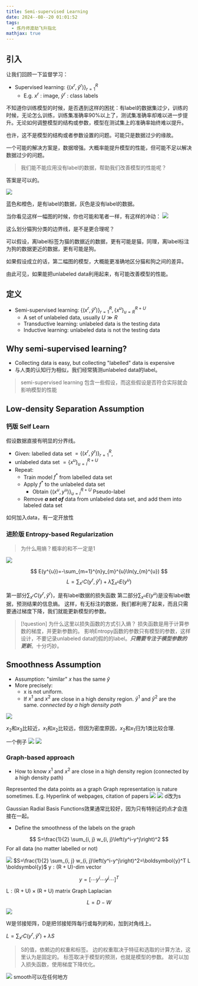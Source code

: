 ```yaml
---
title: Semi-supervised Learning
date: 2024--08--20 01:01:52
tags:
  - 炼丹师渡劫飞升指北
mathjax: true
---
```

## 引入

让我们回顾一下监督学习：
- Supervised learning: $\left\{\left(x^r, \hat{y}^r\right)\right\}_{r=1}^R$
    - E.g. $x^r$ : image, $\hat{y}^r$ : class labels

不知道你训练模型的时候，是否遇到这样的困扰：有label的数据集过少，训练的时候，无论怎么训练，训练集准确率90%以上了，测试集准确率却难以进一步提升。无论如何调整模型的结构或参数，模型在测试集上的准确率始终难以提升。

也许，这不是模型的结构或者参数设置的问题。可能只是数据过少的缘故。

一个可能的解决方案是，数据增强。大概率能提升模型的性能，但可能不足以解决数据过少的问题。

> 我们能不能应用没有label的数据，帮助我们改善模型的性能呢？

答案是可以的。

![](https://imgnorcx.oss-cn-shanghai.aliyuncs.com/img/202408200058264.png)

蓝色和橙色，是有label的数据，灰色是没有label的数据。

当你看见这样一幅图的时候，你也可能和笔者一样，有这样的冲动：
![](https://imgnorcx.oss-cn-shanghai.aliyuncs.com/img/202408200058724.png)

这么划分猫狗分类的边界线，是不是更合理呢？

可以假设，离label标签为猫的数据近的数据，更有可能是猫，同理，离label标注为狗的数据更近的数据，更有可能是狗。

如果假设成立的话，第二幅图的模型，大概能更准确地区分猫和狗之间的差异。

由此可见，如果能把unlabeled data利用起来，有可能改善模型的性能。

## 定义

- Semi-supervised learning: $\left\{\left(x^r, \hat{y}^r\right)\right\}_{r=1}^R,\left\{x^u\right\}_{u=R}^{R+U}$
    - A set of unlabeled data, usually $U \gg R$
    - Transductive learning: unlabeled data is the testing data
     - Inductive learning: unlabeled data is not the testing data

## Why semi-supervised learning?

- Collecting data is easy, but collecting "labelled" data is expensive
- 与人类的认知行为相似，我们经常猜测unlabeled data的label。






> semi-supervised learning 包含一些假设，而这些假设是否符合实际就会影响模型的性能



## Low-density Separation Assumption

### 钙版 Self Learn
假设数据直接有明显的分界线。
- Given: labelled data set $=\left\{\left(x^r, \hat{y}^r\right)\right\}_{r=1}^R$,
- unlabeled data set $=\left\{x^u\right\}_{u=l}^{R+U}$
- Repeat: 
    - Train model $f^*$ from labelled data set
    - Apply $f^*$ to the unlabeled data set
        - Obtain $\left\{\left(x^u, y^u\right)\right\}_{u=l}^{R+U}$ Pseudo-label
    - Remove ***a set of*** data from unlabeled data set, and add them into labeled data set


如何加入data，有一定开放性





### 进阶版 Entropy-based Regularization

> 为什么用熵？概率的和不一定是1

![](https://imgnorcx.oss-cn-shanghai.aliyuncs.com/img/202408200059468.png)


$$
E(y^{u})=-\sum_{m=1}^{n}y_{m}^{u}\ln(y_{m}^{u})
$$
$$
L = \sum_{x^r}C(y^r,\hat{y}^r) + \lambda \sum_{x^u}E(y^u)
$$

第一部分$\sum_{x^r}C(y^r,\hat{y}^r)$，是有label数据的损失函数
第二部分$\sum_{x^u}E(y^u)$是没有label数据，预测结果的信息熵。
这样，有无标注的数据，我们都利用了起来，而且只需要通过梯度下降，我们就能更新模型的参数。


>[!question] 为什么这里以损失函数的方式引入熵？
>损失函数是用于计算参数的梯度，并更新参数的。
>影响Entropy函数的参数只有模型的参数，这样设计，不要记录unlabeled data的假的的label。***只需要专注于模型参数的更新***。十分巧妙。



## Smoothness Assumption
- Assumption: "similar" $x$ has the same $\hat{y}$
- More precisely:
    - x is not uniform.
    - If $x^1$ and $x^2$ are close in a high density region. $\widehat{y}^1$ and $\widehat{y}^2$ are the same. *connected by a high density path*
      
![](https://imgnorcx.oss-cn-shanghai.aliyuncs.com/img/202408200059312.png)

$x_{2}$和$x_{3}$比较近，$x_{1}$和$x_{2}$比较远，但因为密度原因，$x_{2}$和$x_{1}$归为1类比较合理.

一个例子
![](https://imgnorcx.oss-cn-shanghai.aliyuncs.com/img/202408200059359.png)
![](https://imgnorcx.oss-cn-shanghai.aliyuncs.com/img/202408200059150.png)

### Graph-based approach 
- How to know $x^1$ and $x^2$ are close in a high density region (connected by a high density path)

Represented the data points as a graph
Graph representation is nature sometimes.
E.g. Hyperlink of webpages, citation of papers
![](https://imgnorcx.oss-cn-shanghai.aliyuncs.com/img/202408200059532.png)
![](https://imgnorcx.oss-cn-shanghai.aliyuncs.com/img/202408200100955.png)
d改为s

Gaussian Radial Basis Functions效果通常比较好，因为只有特别近的点才会连接在一起。

- Define the smoothness of the labels on the graph

$$
S=\frac{1}{2} \sum_{i, j} w_{i, j}\left(y^i-y^j\right)^2
$$
For all data (no matter labelled or not)

![](https://imgnorcx.oss-cn-shanghai.aliyuncs.com/img/202408200059890.png)
$S=\frac{1}{2} \sum_{i, j} w_{i, j}\left(y^i-y^j\right)^2=\boldsymbol{y}^T L \boldsymbol{y}$
$\mathrm{y}:(\mathrm{R}+\mathrm{U})$-dim vector

$$
y=\left[\cdots y^i \cdots y^j \cdots\right]^T
$$

$\mathrm{L}:(\mathrm{R}+\mathrm{U}) \times(\mathrm{R}+\mathrm{U})$ matrix
Graph Laplacian

$$
L=D-W
$$
![](https://imgnorcx.oss-cn-shanghai.aliyuncs.com/img/202408200059911.png)

W是邻接矩阵，D是把邻接矩阵每行或每列的和，加到对角线上。

$L=\sum_{x^r} C\left(y^r, \hat{y}^r\right)+\lambda S$
>S的值，依赖边的权重和标签。
>边的权重取决于特征和选取的计算方法，这里认为是固定的。
>标签取决于模型的预测，也就是模型的参数。
>故可以加入损失函数，使用梯度下降优化。

![](https://imgnorcx.oss-cn-shanghai.aliyuncs.com/img/202408200059645.png)
smooth可以在任何地方



